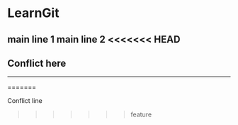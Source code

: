 # LearnGit
main line 1
main line 2
<<<<<<< HEAD
---
## Conflict here
---



=======

Conflict line
>>>>>>> feature
